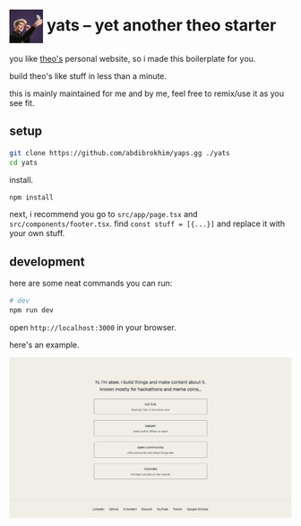 # <img src="https://github.com/abdibrokhim/yaps.gg/blob/main/public/assets/theo.jpg?raw=true" width="60" align="center" /> yats – yet another theo starter

you like [theo's](https://t3.gg) personal website, so i made this boilerplate for you.

build theo's like stuff in less than a minute.

this is mainly maintained for me and by me, feel free to remix/use it as you see fit.

## setup

```sh
git clone https://github.com/abdibrokhim/yaps.gg ./yats
cd yats
```

install.

```sh
npm install
```

next, i recommend you go to `src/app/page.tsx` and `src/components/footer.tsx`. find `const stuff = [{...}]` and replace it with your own stuff.

## development

here are some neat commands you can run:

```sh
# dev
npm run dev
```

open `http://localhost:3000` in your browser.

here's an example.

![yaps.gg](public/assets/yapsdotgg.png)

